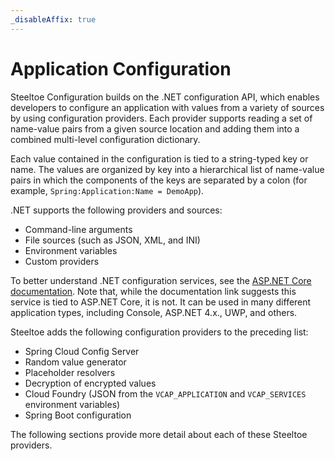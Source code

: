 ```yaml
---
_disableAffix: true
---
```


# Application Configuration

Steeltoe Configuration builds on the .NET configuration API, which enables developers to configure an application with values from a variety of sources by using configuration providers. Each provider supports reading a set of name-value pairs from a given source location and adding them into a combined multi-level configuration dictionary.

Each value contained in the configuration is tied to a string-typed key or name. The values are organized by key into a hierarchical list of name-value pairs in which the components of the keys are separated by a colon (for example, `Spring:Application:Name = DemoApp`).

.NET supports the following providers and sources:

* Command-line arguments
* File sources (such as JSON, XML, and INI)
* Environment variables
* Custom providers

To better understand .NET configuration services, see the [ASP.NET Core documentation](https://learn.microsoft.com/aspnet/core/fundamentals/configuration). Note that, while the documentation link suggests this service is tied to ASP.NET Core, it is not. It can be used in many different application types, including Console, ASP.NET 4.x., UWP, and others.

Steeltoe adds the following configuration providers to the preceding list:

* Spring Cloud Config Server
* Random value generator
* Placeholder resolvers
* Decryption of encrypted values
* Cloud Foundry (JSON from the `VCAP_APPLICATION` and `VCAP_SERVICES` environment variables)
* Spring Boot configuration

The following sections provide more detail about each of these Steeltoe providers.
